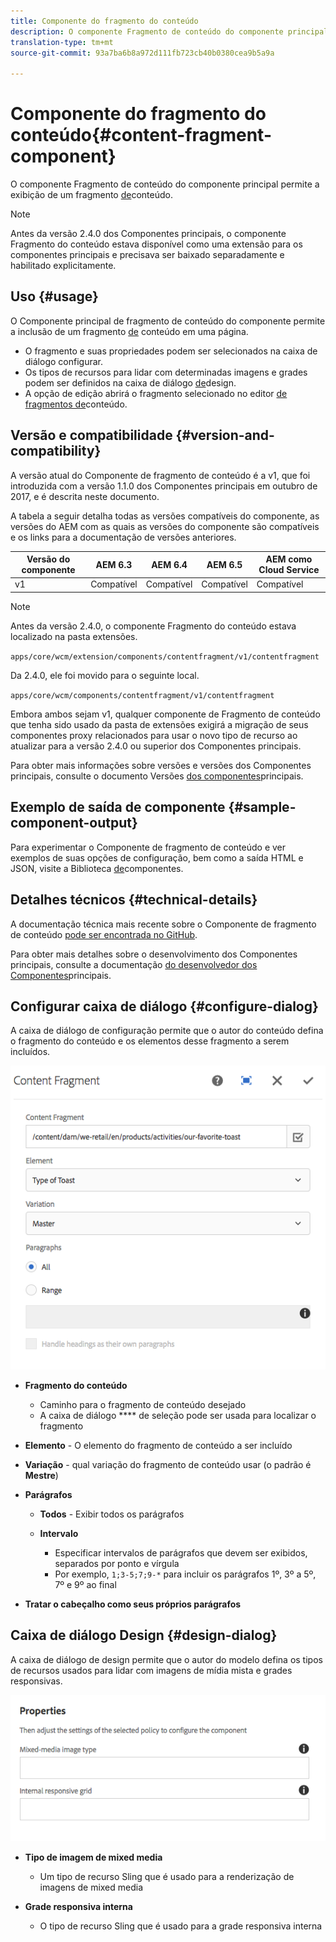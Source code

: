 ```yaml
---
title: Componente do fragmento do conteúdo
description: O componente Fragmento de conteúdo do componente principal permite a exibição de um fragmento de conteúdo.
translation-type: tm+mt
source-git-commit: 93a7ba6b8a972d111fb723cb40b0380cea9b5a9a

---
```



# Componente do fragmento do conteúdo{#content-fragment-component}

O componente Fragmento de conteúdo do componente principal permite a exibição de um fragmento [de](https://docs.adobe.com/content/help/en/experience-manager-cloud-service/assets/content-fragments/content-fragments.html)conteúdo.

>[!NOTE]
>
>Antes da versão 2.4.0 dos Componentes principais, o componente Fragmento do conteúdo estava disponível como uma extensão para os componentes principais e precisava ser baixado separadamente e habilitado explicitamente.

## Uso {#usage}

O Componente principal de fragmento de conteúdo do componente permite a inclusão de um fragmento [de](https://docs.adobe.com/content/help/en/experience-manager-cloud-service/assets/content-fragments/content-fragments.html) conteúdo em uma página.

* O fragmento e suas propriedades podem ser selecionados na caixa de diálogo [](#configure-dialog)configurar.
* Os tipos de recursos para lidar com determinadas imagens e grades podem ser definidos na caixa de diálogo [de](#design-dialog)design.
* A opção de edição abrirá o fragmento selecionado no editor [de fragmentos de](https://docs.adobe.com/content/help/en/experience-manager-cloud-service/assets/content-fragments/content-fragments-variations.html)conteúdo.

## Versão e compatibilidade {#version-and-compatibility}

A versão atual do Componente de fragmento de conteúdo é a v1, que foi introduzida com a versão 1.1.0 dos Componentes principais em outubro de 2017, e é descrita neste documento.

A tabela a seguir detalha todas as versões compatíveis do componente, as versões do AEM com as quais as versões do componente são compatíveis e os links para a documentação de versões anteriores.

| Versão do componente | AEM 6.3 | AEM 6.4 | AEM 6.5 | AEM como Cloud Service |
|--- |--- |--- |---|---|
| v1 | Compatível | Compatível | Compatível | Compatível |

>[!NOTE]
>
>Antes da versão 2.4.0, o componente Fragmento do conteúdo estava localizado na pasta extensões.
>
> `apps/core/wcm/extension/components/contentfragment/v1/contentfragment`
> 
>Da 2.4.0, ele foi movido para o seguinte local.
>
>`apps/core/wcm/components/contentfragment/v1/contentfragment`
>
>Embora ambos sejam v1, qualquer componente de Fragmento de conteúdo que tenha sido usado da pasta de extensões exigirá a migração de seus componentes proxy relacionados para usar o novo tipo de recurso ao atualizar para a versão 2.4.0 ou superior dos Componentes principais.

Para obter mais informações sobre versões e versões dos Componentes principais, consulte o documento Versões [dos componentes](/help/versions.md)principais.

## Exemplo de saída de componente {#sample-component-output}

Para experimentar o Componente de fragmento de conteúdo e ver exemplos de suas opções de configuração, bem como a saída HTML e JSON, visite a Biblioteca [de](https://adobe.com/go/aem_cmp_library_cf)componentes.

## Detalhes técnicos {#technical-details}

A documentação técnica mais recente sobre o Componente de fragmento de conteúdo [pode ser encontrada no GitHub](https://adobe.com/go/aem_cmp_tech_cf_v1).

Para obter mais detalhes sobre o desenvolvimento dos Componentes principais, consulte a documentação [do desenvolvedor dos Componentes](/help/developing/overview.md)principais.

## Configurar caixa de diálogo {#configure-dialog}

A caixa de diálogo de configuração permite que o autor do conteúdo defina o fragmento do conteúdo e os elementos desse fragmento a serem incluídos.

![](/help/assets/chlimage_1-87.png)

* **Fragmento do conteúdo**

   * Caminho para o fragmento de conteúdo desejado
   * A caixa de diálogo **** de seleção pode ser usada para localizar o fragmento

* **Elemento** - O elemento do fragmento de conteúdo a ser incluído
* **Variação** - qual variação do fragmento de conteúdo usar (o padrão é **Mestre**)

* **Parágrafos**

   * **Todos** - Exibir todos os parágrafos
   * **Intervalo**

      * Especificar intervalos de parágrafos que devem ser exibidos, separados por ponto e vírgula
      * Por exemplo, `1;3-5;7;9-*` para incluir os parágrafos 1º, 3º a 5º, 7º e 9º ao final

* **Tratar o cabeçalho como seus próprios parágrafos**

## Caixa de diálogo Design {#design-dialog}

A caixa de diálogo de design permite que o autor do modelo defina os tipos de recursos usados para lidar com imagens de mídia mista e grades responsivas.

![](/help/assets/chlimage_1-88.png)

* **Tipo de imagem de mixed media**

   * Um tipo de recurso Sling que é usado para a renderização de imagens de mixed media

* **Grade responsiva interna**

   * O tipo de recurso Sling que é usado para a grade responsiva interna


